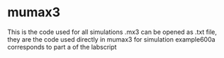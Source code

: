 # mumax3

This is the code used for all simulations
.mx3 can be opened as .txt file, they are the code used directly in mumax3 for simulation
example600a corresponds to part a of the labscript
